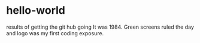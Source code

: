 # hello-world
results of getting the git hub going
It was 1984. Green screens ruled the day and logo was my first coding exposure.
